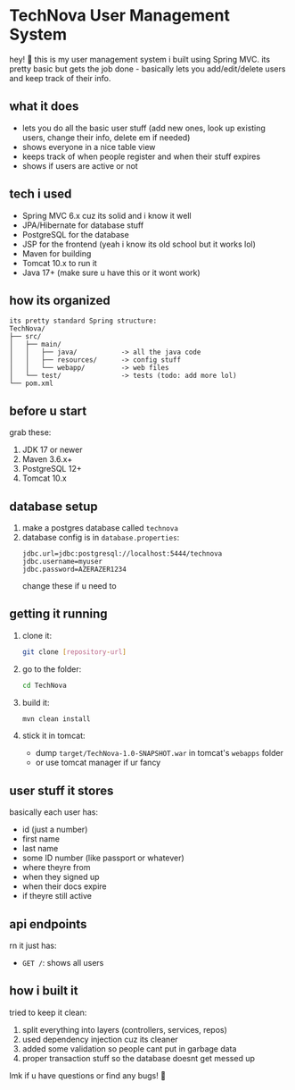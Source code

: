 # TechNova User Management System

hey! 👋 this is my user management system i built using Spring MVC. its pretty basic but gets the job done - basically lets you add/edit/delete users and keep track of their info.

## what it does

- lets you do all the basic user stuff (add new ones, look up existing users, change their info, delete em if needed)
- shows everyone in a nice table view
- keeps track of when people register and when their stuff expires
- shows if users are active or not

## tech i used

- Spring MVC 6.x cuz its solid and i know it well
- JPA/Hibernate for database stuff
- PostgreSQL for the database
- JSP for the frontend (yeah i know its old school but it works lol)
- Maven for building
- Tomcat 10.x to run it
- Java 17+ (make sure u have this or it wont work)

## how its organized

```
its pretty standard Spring structure:
TechNova/
├── src/
│   ├── main/
│   │   ├── java/           -> all the java code
│   │   ├── resources/      -> config stuff
│   │   └── webapp/         -> web files
│   └── test/               -> tests (todo: add more lol)
└── pom.xml
```

## before u start

grab these:
1. JDK 17 or newer
2. Maven 3.6.x+
3. PostgreSQL 12+
4. Tomcat 10.x

## database setup

1. make a postgres database called `technova`
2. database config is in `database.properties`:
   ```properties
   jdbc.url=jdbc:postgresql://localhost:5444/technova
   jdbc.username=myuser
   jdbc.password=AZERAZER1234
   ```
   change these if u need to

## getting it running

1. clone it:
   ```bash
   git clone [repository-url]
   ```

2. go to the folder:
   ```bash
   cd TechNova
   ```

3. build it:
   ```bash
   mvn clean install
   ```

4. stick it in tomcat:
   - dump `target/TechNova-1.0-SNAPSHOT.war` in tomcat's `webapps` folder
   - or use tomcat manager if ur fancy

## user stuff it stores

basically each user has:
- id (just a number)
- first name
- last name
- some ID number (like passport or whatever)
- where theyre from
- when they signed up
- when their docs expire
- if theyre still active

## api endpoints

rn it just has:
- `GET /`: shows all users



## how i built it

tried to keep it clean:
1. split everything into layers (controllers, services, repos)
2. used dependency injection cuz its cleaner
3. added some validation so people cant put in garbage data
4. proper transaction stuff so the database doesnt get messed up

lmk if u have questions or find any bugs! 🐛
